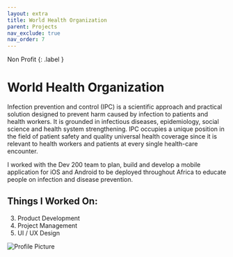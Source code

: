```yaml
---
layout: extra
title: World Health Organization
parent: Projects
nav_exclude: true
nav_order: 7
---
```

Non Profit
{: .label }

# World Health Organization

Infection prevention and control (IPC) is a scientific approach and practical solution designed to prevent harm caused by infection to patients and health workers. It is grounded in infectious diseases, epidemiology, social science and health system strengthening. IPC occupies a unique position in the field of patient safety and quality universal health coverage since it is relevant to health workers and patients at every single health-care encounter. 

I worked with the Dev 200 team to plan, build and develop a mobile application for iOS and Android to be deployed throughout Africa to educate people on infection and disease prevention.
<br>

## Things I Worked On: 

3. Product Development
5. Project Management
7. UI / UX Design

![Profile Picture](../../assets/images/who.png "WHO")

